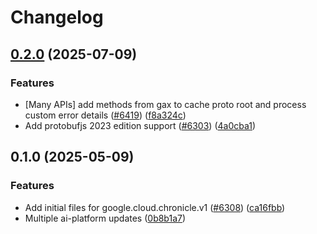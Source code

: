 # Changelog

## [0.2.0](https://github.com/googleapis/google-cloud-node/compare/chronicle-v0.1.0...chronicle-v0.2.0) (2025-07-09)


### Features

* [Many APIs] add methods from gax to cache proto root and process custom error details ([#6419](https://github.com/googleapis/google-cloud-node/issues/6419)) ([f8a324c](https://github.com/googleapis/google-cloud-node/commit/f8a324ca5c3bc0f730e4ed67d9407c44f2414936))
* Add protobufjs 2023 edition support ([#6303](https://github.com/googleapis/google-cloud-node/issues/6303)) ([4a0cba1](https://github.com/googleapis/google-cloud-node/commit/4a0cba1e41a9aeb9c15ad31487ef013c8277cfef))

## 0.1.0 (2025-05-09)


### Features

* Add initial files for google.cloud.chronicle.v1 ([#6308](https://github.com/googleapis/google-cloud-node/issues/6308)) ([ca16fbb](https://github.com/googleapis/google-cloud-node/commit/ca16fbbb6a185fa322b4371c4c54ffdd03c21393))
* Multiple ai-platform updates ([0b8b1a7](https://github.com/googleapis/google-cloud-node/commit/0b8b1a75f33bdf94000321d239834b9b10757862))
